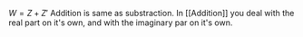 $W = Z  + Z'$
Addition is same as substraction.
In [[Addition]] you deal with the real part on it's own, and with the imaginary par on it's own.
